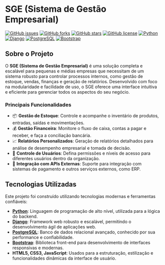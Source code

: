 # SGE (Sistema de Gestão Empresarial)

[![GitHub issues](https://img.shields.io/github/issues/ikedoebber/sge)](https://github.com/ikedoebber/sge/issues)
[![GitHub forks](https://img.shields.io/github/forks/ikedoebber/sge)](https://github.com/ikedoebber/sge/network)
[![GitHub stars](https://img.shields.io/github/stars/ikedoebber/sge)](https://github.com/ikedoebber/sge/stargazers)
[![GitHub license](https://img.shields.io/github/license/ikedoebber/sge)](https://github.com/ikedoebber/sge/blob/master/LICENSE)
[![Python](https://img.shields.io/badge/Python-3.9%2B-blue)](https://www.python.org/)
[![Django](https://img.shields.io/badge/Django-4.0%2B-brightgreen)](https://www.djangoproject.com/)
[![PostgreSQL](https://img.shields.io/badge/PostgreSQL-13%2B-336791)](https://www.postgresql.org/)
[![Bootstrap](https://img.shields.io/badge/Bootstrap-5.0%2B-purple)](https://getbootstrap.com/)

## Sobre o Projeto

O **SGE (Sistema de Gestão Empresarial)** é uma solução completa e escalável para pequenas e médias empresas que necessitam de um sistema robusto para controlar processos internos, como gestão de estoque, vendas, finanças e geração de relatórios. Desenvolvido com foco na modularidade e facilidade de uso, o SGE oferece uma interface intuitiva e eficiente para gerenciar todos os aspectos do seu negócio.

### Principais Funcionalidades

- 📦 **Gestão de Estoque**: Controle e acompanhe o inventário de produtos, entradas, saídas e movimentações.
- 💰 **Gestão Financeira**: Monitore o fluxo de caixa, contas a pagar e receber, e faça a conciliação bancária.
- 📈 **Relatórios Personalizados**: Geração de relatórios detalhados para análise de desempenho empresarial e tomada de decisão.
- 👥 **Controle de Usuários**: Defina permissões e níveis de acesso para diferentes usuários dentro da organização.
- 🔗 **Integração com APIs Externas**: Suporte para integração com sistemas de pagamento e outros serviços externos, como ERP.

## Tecnologias Utilizadas

Este projeto foi construído utilizando tecnologias modernas e ferramentas confiáveis:

- **[Python](https://www.python.org/)**: Linguagem de programação de alto nível, utilizada para a lógica do backend.
- **[Django](https://www.djangoproject.com/)**: Framework web robusto e escalável, permitindo o desenvolvimento ágil de aplicações web.
- **[PostgreSQL](https://www.postgresql.org/)**: Banco de dados relacional avançado, conhecido por sua performance e confiabilidade.
- **[Bootstrap](https://getbootstrap.com/)**: Biblioteca front-end para desenvolvimento de interfaces responsivas e modernas.
- **HTML5, CSS3, JavaScript**: Usados para a estruturação, estilização e funcionalidades dinâmicas da interface de usuário.

